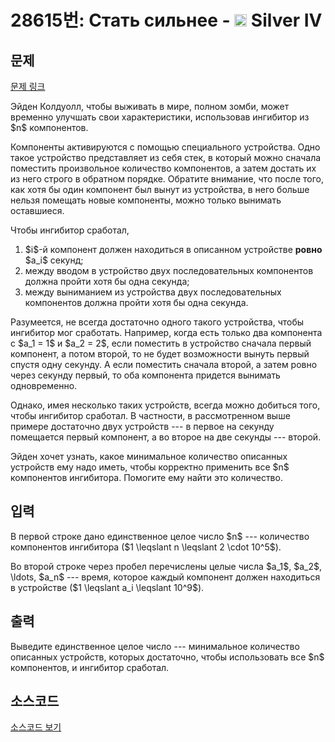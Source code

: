 # 28615번: Стать сильнее - <img src="https://static.solved.ac/tier_small/7.svg" style="height:20px" /> Silver IV

<!-- performance -->

<!-- 문제 제출 후 깃허브에 푸시를 했을 때 제출한 코드의 성능이 입력될 공간입니다.-->

<!-- end -->

## 문제

[문제 링크](https://boj.kr/28615)


<p>Эйден Колдуолл, чтобы выживать в мире, полном зомби, может временно улучшать свои характеристики, использовав ингибитор из $n$ компонентов.</p>

<p>Компоненты активируются с помощью специального устройства. Одно такое устройство представляет из себя стек, в который можно сначала поместить произвольное количество компонентов, а затем достать их из него строго в обратном порядке. Обратите внимание, что после того, как хотя бы один компонент был вынут из устройства, в него больше нельзя помещать новые компоненты, можно только вынимать оставшиеся.</p>

<p>Чтобы ингибитор сработал, </p>

<ol>
<li>$i$-й компонент должен находиться в описанном устройстве <strong>ровно</strong> $a_i$ секунд;</li>
<li>между вводом в устройство двух последовательных компонентов должна пройти хотя бы одна секунда;</li>
<li>между выниманием из устройства двух последовательных компонентов должна пройти хотя бы одна секунда.</li>
</ol>

<p>Разумеется, не всегда достаточно одного такого устройства, чтобы ингибитор мог сработать. Например, когда есть только два компонента с $a_1 = 1$ и $a_2 = 2$, если поместить в устройство сначала первый компонент, а потом второй, то не будет возможности вынуть первый спустя одну секунду. А если поместить сначала второй, а затем ровно через секунду первый, то оба компонента придется вынимать одновременно.</p>

<p>Однако, имея несколько таких устройств, всегда можно добиться того, чтобы ингибитор сработал. В частности, в рассмотренном выше примере достаточно двух устройств --- в первое на секунду помещается первый компонент, а во второе на две секунды --- второй.</p>

<p>Эйден хочет узнать, какое минимальное количество описанных устройств ему надо иметь, чтобы корректно применить все $n$ компонентов ингибитора. Помогите ему найти это количество.</p>



## 입력


<p>В первой строке дано единственное целое число $n$ --- количество компонентов ингибитора ($1 \leqslant n \leqslant 2 \cdot 10^5$).</p>

<p>Во второй строке через пробел перечислены целые числа $a_1$, $a_2$, \ldots, $a_n$ --- время, которое каждый компонент должен находиться в устройстве ($1 \leqslant a_i \leqslant 10^9$).</p>



## 출력


<p>Выведите единственное целое число --- минимальное количество описанных устройств, которых достаточно, чтобы использовать все $n$ компонентов, и ингибитор сработал.</p>



## 소스코드

[소스코드 보기](Стать%20сильнее.py)
